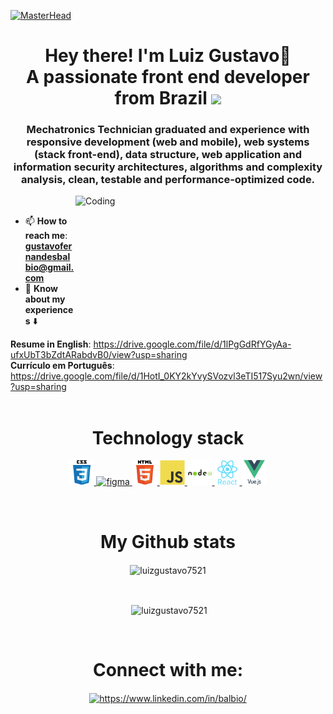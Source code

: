 [![MasterHead](https://user-images.githubusercontent.com/74038190/241765440-80728820-e06b-4f96-9c9e-9df46f0cc0a5.gif)](https://github.com/Luizgustavo7521)
<h1 align="center">Hey there! I'm Luiz Gustavo👋 <br/>
A passionate front end developer from Brazil <code><img height="20" src="https://images.emojiterra.com/google/noto-emoji/unicode-15/color/svg/1f1e7-1f1f7.svg"></code> </h1>

<h3 align="center">Mechatronics Technician graduated and experience with responsive development (web and mobile), web systems (stack front-end), data
structure, web application and information security architectures, algorithms and complexity analysis,
clean, testable and performance-optimized code.</h3>
<img align="right" alt="Coding" width="400" height="220" src="https://camo.githubusercontent.com/a4c584bce1c41271485d28f92aaf9f581b3c88b68ca723b6edfd58b4ba988c2b/68747470733a2f2f63646e2e6472696262626c652e636f6d2f75736572732f313138373833362f73637265656e73686f74732f363533393432392f70726f6772616d65722e676966">
<br/> 

- 📫 **How to reach me**: **gustavofernandesbalbio@gmail.com**     
- 📄 **Know about my experiences** :arrow_down: 

**Resume in English**: https://drive.google.com/file/d/1lPgGdRfYGyAa-ufxUbT3bZdtARabdvB0/view?usp=sharing
<br/>
**Currículo em Português**: https://drive.google.com/file/d/1HotI_0KY2kYvySVozvl3eTI517Syu2wn/view?usp=sharing
<br/> <br/> 
<h1 align="center">Technology stack</h1>
<p align="center"> <a href="https://www.w3schools.com/css/" target="_blank" rel="noreferrer"> <img src="https://raw.githubusercontent.com/devicons/devicon/master/icons/css3/css3-original-wordmark.svg" alt="css3" width="40" height="40"/> </a> <a href="https://www.figma.com/" target="_blank" rel="noreferrer"> <img src="https://www.vectorlogo.zone/logos/figma/figma-icon.svg" alt="figma" width="40" height="40"/> </a> <a href="https://www.w3.org/html/" target="_blank" rel="noreferrer"> <img src="https://raw.githubusercontent.com/devicons/devicon/master/icons/html5/html5-original-wordmark.svg" alt="html5" width="40" height="40"/> </a> <a href="https://developer.mozilla.org/en-US/docs/Web/JavaScript" target="_blank" rel="noreferrer"> <img src="https://raw.githubusercontent.com/devicons/devicon/master/icons/javascript/javascript-original.svg" alt="javascript" width="40" height="40"/> </a> <a href="https://nodejs.org" target="_blank" rel="noreferrer"> <img src="https://raw.githubusercontent.com/devicons/devicon/master/icons/nodejs/nodejs-original-wordmark.svg" alt="nodejs" width="40" height="40"/> </a> <a href="https://reactjs.org/" target="_blank" rel="noreferrer"> <img src="https://raw.githubusercontent.com/devicons/devicon/master/icons/react/react-original-wordmark.svg" alt="react" width="40" height="40"/> </a> <a href="https://vuejs.org/" target="_blank" rel="noreferrer"> <img src="https://raw.githubusercontent.com/devicons/devicon/master/icons/vuejs/vuejs-original-wordmark.svg" alt="vuejs" width="40" height="40"/> </a> </p>
<br/> 

<h1 align="center">My Github stats</h1>
<p align="center"><img align="center" src="https://github-readme-stats.vercel.app/api/top-langs?username=luizgustavo7521&show_icons=true&locale=en&layout=compact" alt="luizgustavo7521" /></p>  
<br/> 

<p align="center">&nbsp;<img align="center" src="https://github-readme-stats.vercel.app/api?username=luizgustavo7521&show_icons=true&locale=en" alt="luizgustavo7521" /></p>
<br/> 

<h1 align="center">Connect with me:</h1>
<p align="center">
<a href="https://linkedin.com/in/balbio/" target="blank"><img align="center" src="https://raw.githubusercontent.com/rahuldkjain/github-profile-readme-generator/master/src/images/icons/Social/linked-in-alt.svg" alt="https://www.linkedin.com/in/balbio/" height="30" width="40" /></a>
</p>
